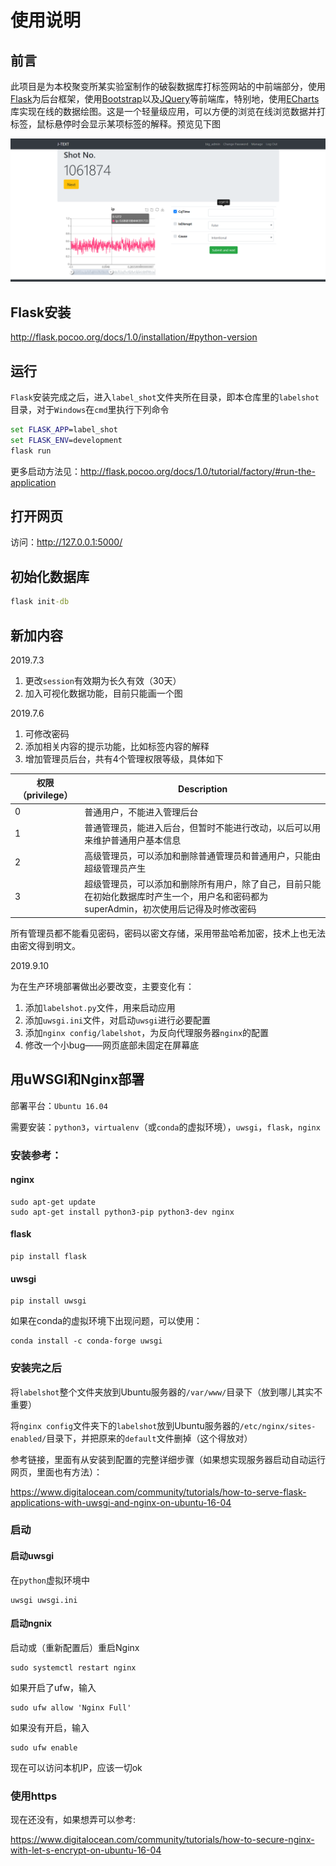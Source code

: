 # 使用说明

## 前言

此项目是为本校聚变所某实验室制作的破裂数据库打标签网站的中前端部分，使用[Flask](https://dormousehole.readthedocs.io/en/latest/)为后台框架，使用[Bootstrap](https://getbootstrap.com/)以及[JQuery](https://jquery.com/)等前端库，特别地，使用[ECharts](https://www.echartsjs.com/en/index.html)库实现在线的数据绘图。这是一个轻量级应用，可以方便的浏览在线浏览数据并打标签，鼠标悬停时会显示某项标签的解释。预览见下图

![preview](./img/preview.png)

## Flask安装

http://flask.pocoo.org/docs/1.0/installation/#python-version

## 运行

`Flask`安装完成之后，进入`label_shot`文件夹所在目录，即本仓库里的`labelshot`目录，对于`Windows`在`cmd`里执行下列命令

```cmd
set FLASK_APP=label_shot
set FLASK_ENV=development
flask run
```

更多启动方法见：http://flask.pocoo.org/docs/1.0/tutorial/factory/#run-the-application

## 打开网页

访问：http://127.0.0.1:5000/

## 初始化数据库

```cmd
flask init-db
```

## 新加内容

2019.7.3

1. 更改`session`有效期为长久有效（30天）
2. 加入可视化数据功能，目前只能画一个图

2019.7.6

1. 可修改密码
2. 添加相关内容的提示功能，比如标签内容的解释
3. 增加管理员后台，共有4个管理权限等级，具体如下

| 权限（privilege） | Description |
| ----------- | ----------- |
| 0 | 普通用户，不能进入管理后台 |
| 1 | 普通管理员，能进入后台，但暂时不能进行改动，以后可以用来维护普通用户基本信息 |
| 2 | 高级管理员，可以添加和删除普通管理员和普通用户，只能由超级管理员产生 |
| 3 | 超级管理员，可以添加和删除所有用户，除了自己，目前只能在初始化数据库时产生一个，用户名和密码都为superAdmin，初次使用后记得及时修改密码 |

所有管理员都不能看见密码，密码以密文存储，采用带盐哈希加密，技术上也无法由密文得到明文。

2019.9.10

为在生产环境部署做出必要改变，主要变化有：
1. 添加`labelshot.py`文件，用来启动应用
2. 添加`uwsgi.ini`文件，对启动`uwsgi`进行必要配置
3. 添加`nginx config/labelshot`，为反向代理服务器`nginx`的配置
4. 修改一个小bug——网页底部未固定在屏幕底

## 用uWSGI和Nginx部署

部署平台：`Ubuntu 16.04`

需要安装：`python3`，`virtualenv`（或`conda`的虚拟环境），`uwsgi`，`flask`，`nginx`

### 安装参考：

#### nginx

```
sudo apt-get update
sudo apt-get install python3-pip python3-dev nginx
```

#### flask

```
pip install flask
```

#### uwsgi

```
pip install uwsgi
```
如果在conda的虚拟环境下出现问题，可以使用：  
```
conda install -c conda-forge uwsgi
```
### 安装完之后

将`labelshot`整个文件夹放到Ubuntu服务器的`/var/www/`目录下（放到哪儿其实不重要）

将`nginx config`文件夹下的`labelshot`放到Ubuntu服务器的`/etc/nginx/sites-enabled/`目录下，并把原来的`default`文件删掉（这个得放对）

参考链接，里面有从安装到配置的完整详细步骤（如果想实现服务器启动自动运行网页，里面也有方法）：

https://www.digitalocean.com/community/tutorials/how-to-serve-flask-applications-with-uwsgi-and-nginx-on-ubuntu-16-04

### 启动

#### 启动uwsgi

在`python`虚拟环境中

```
uwsgi uwsgi.ini
```

#### 启动ngnix

启动或（重新配置后）重启Nginx

```
sudo systemctl restart nginx
```

如果开启了ufw，输入

```
sudo ufw allow 'Nginx Full'
```

如果没有开启，输入

```
sudo ufw enable
```

现在可以访问本机IP，应该一切ok

### 使用https

现在还没有，如果想弄可以参考:

https://www.digitalocean.com/community/tutorials/how-to-secure-nginx-with-let-s-encrypt-on-ubuntu-16-04
